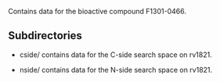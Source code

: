 Contains data for the bioactive compound F1301-0466.

## Subdirectories

- cside/ contains data for the C-side search space on rv1821.

- nside/ contains data for the N-side search space on rv1821.

